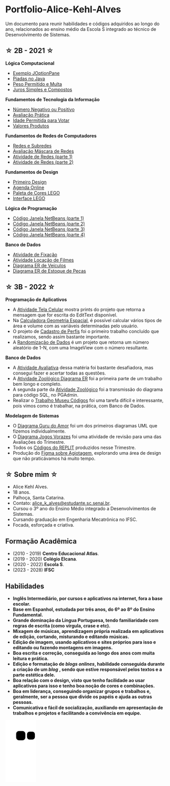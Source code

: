# Portfolio-Alice-Kehl-Alves
Um documento para reunir habilidades e códigos adquiridos ao longo do ano, relacionados ao ensino médio da Escola S integrado ao técnico de Desenvolvimento de Sistemas.

## <b>☆ 2B - 2021 ☆</b>

<b>Lógica Computacional</b>

* [Exemplo JOptionPane](https://github.com/alicekal/Portfolio-Alice-Kehl-Alves/blob/main/logicacomputacional%3B/joptionpane.java)
* [Piadas no Java](https://github.com/alicekal/Portfolio-Alice-Kehl-Alves/blob/main/logicacomputacional/piadas.java)
* [Peso Permitido e Multa](https://github.com/alicekal/Portfolio-Alice-Kehl-Alves/blob/main/logicacomputacional/pesopermitido.java)
* [Juros Simples e Compostos](https://github.com/alicekal/Portfolio-Alice-Kehl-Alves/blob/main/logicacomputacional/juros.java)

<b>Fundamentos de Tecnologia da Informação</b>

* [Número Negativo ou Positivo](https://github.com/alicekal/Portfolio-Alice-Kehl-Alves/tree/main/fundamentosTI)
* [Avaliação Prática](https://github.com/alicekal/Portfolio-Alice-Kehl-Alves/blob/main/fundamentosTI/exemplos)
* [Idade Permitida para Votar](https://github.com/alicekal/Portfolio-Alice-Kehl-Alves/blob/main/fundamentosTI/permissaovotar.sh)
* [Valores Produtos](https://github.com/alicekal/Portfolio-Alice-Kehl-Alves/blob/main/fundamentosTI/valoresprodutos.sh)

<b>Fundamentos de Redes de Computadores</b>

* [Redes e Subredes](https://github.com/alicekal/Portfolio-Alice-Kehl-Alves/blob/main/redesdecomputadores/c6cf3005-a3a5-4887-9243-c00305aff1c9.jpg)
* [Avaliação Máscara de Redes](https://docs.google.com/document/d/1Z8kKml91VeEphNtsitQ_uAIfGFKD38o2uCOA5ZW7L1g/edit?usp=sharing)
* [Atividade de Redes (parte 1)](https://github.com/alicekal/Portfolio-Alice-Kehl-Alves/blob/main/redesdecomputadores/rc.jpg)
* [Atividade de Redes (parte 2)](https://github.com/alicekal/Portfolio-Alice-Kehl-Alves/blob/main/redesdecomputadores/20210908_082256.jpg)

<b>Fundamentos de Design</b>

* [Primeiro Design](https://www.figma.com/proto/8KdKmTbdq6AXI5nEB3qYOW/primeiro-design?node-id=1%3A6&starting-point-node-id=1%3A6)
* [Agenda Online](https://www.figma.com/proto/dfOGOBUkezAaxtkUsHLJjV/AgendaOnline?node-id=10%3A237&starting-point-node-id=10%3A237)
* [Paleta de Cores LEGO](https://docs.google.com/presentation/d/1zOdABBv0wKRFKAig5i6EsfqcoAUHNa-XNJmkFGU731Q/edit?usp=sharing)
* [Interface LEGO](https://www.figma.com/proto/biLt1rWeS4LdMx0SwJ7LIJ/LEGO-INTERFACE?node-id=2%3A4&starting-point-node-id=2%3A4)

<b>Lógica de Programação</b>

* [Código Janela NetBeans (parte 1)](https://github.com/alicekal/Portfolio-Alice-Kehl-Alves/blob/main/logicaprogramacao/codigojanela1.java)
* [Código Janela NetBeans (parte 2)](https://github.com/alicekal/Portfolio-Alice-Kehl-Alves/blob/main/logicaprogramacao/codigojanela2.java)
* [Código Janela NetBeans (parte 3)](https://github.com/alicekal/Portfolio-Alice-Kehl-Alves/blob/main/logicaprogramacao/codigojanela3.java)
* [Código Janela NetBeans (parte 4)](https://github.com/alicekal/Portfolio-Alice-Kehl-Alves/blob/main/logicaprogramacao/codigojanela4.java)

<b>Banco de Dados</b>

* [Atividade de Fixação](https://github.com/alicekal/Portfolio-Alice-Kehl-Alves/blob/main/bancodedados2021/atividadefixação.sql)
* [Atividade Locação de Filmes](https://github.com/alicekal/Portfolio-Alice-Kehl-Alves/blob/main/bancodedados2021/locacao.sql)
* [Diagrama ER de Veículos](https://drive.google.com/file/d/1NcOYDk1tJZ1s3--EYKBIr5e2aL3G5Pum/view?usp=sharing)
* [Diagrama ER de Estoque de Peças](https://drive.google.com/file/d/1c2jO6rocaU6xoqvmM3hTFCovnDzNMhtQ/view?usp=sharing)

## <b>☆ 3B - 2022 ☆</b>

<b>Programação de Aplicativos</b>

* A [Atividade Tela Celular](https://docs.google.com/document/d/1Mel3yRDw8KxHC-U3wjfd6tEzG489Xllf7mPvWtlEh8s/edit?usp=sharing) mostra prints do projeto que retorna a mensagem que for escrita do EditText disponível.
* Na [Calculadora Geometria Espacial](https://github.com/alicekal/Portfolio-Alice-Kehl-Alves/blob/main/programaçãoaplicativos/ColaGeometriaEspacial%20(1).zip), é possível calcular vários tipos de área e volume com as variáveis determinadas pelo usuário.
* O projeto de [Cadastro de Perfis](https://github.com/alicekal/Portfolio-Alice-Kehl-Alves/blob/main/programaçãoaplicativos/vanessa.zip) foi o primeiro trabalho concluído que realizamos, sendo assim bastante importante.
* A [Randomização de Dados](https://github.com/alicekal/Portfolio-Alice-Kehl-Alves/blob/main/programaçãoaplicativos/Random.zip) é um projeto que retorna um número aleatório de 1-N, com uma ImageView com o número resultante.

<b>Banco de Dados</b>

* A [Atividade Avaliativa](https://github.com/alicekal/Portfolio-Alice-Kehl-Alves/blob/main/bancodedados2022/atividadeavaliativa.sql) dessa matéria foi bastante desafiadora, mas consegui fazer e acertar todas as questões.
* A [Atividade Zoológico Diagrama ER](https://drive.google.com/file/d/1MBtlV1-zTDEbebQYTb5h0m1D83Nk-EHb/view?usp=sharing) foi a primeira parte de um trabalho bem longo e completo.
* A segunda parte da [Atividade Zoológico](https://github.com/alicekal/Portfolio-Alice-Kehl-Alves/blob/main/bancodedados2022/codigoszoologico.sql) foi a transmissão do diagrama para código SQL, no PGAdmin.
* Realizar o [Trabalho Museu Códigos](https://github.com/alicekal/Portfolio-Alice-Kehl-Alves/blob/main/bancodedados2022/atividademuseu.sql) foi uma tarefa difícil e interessante, pois vimos como é trabalhar, na prática, com Banco de Dados.

<b>Modelagem de Sistemas</b>

* O [Diagrama Guru do Amor](https://drive.google.com/file/d/19mNDhO8V3UjURRhF0zd_1pq5vCdJ60O8/view?usp=sharing) foi um dos primeiros diagramas UML que fizemos individualmente.
* O [Diagrama Jogos Vorazes](https://drive.google.com/file/d/1kQtca4oFuFixPmKLCs-GfXmU0d9LL5as/view?usp=sharing) foi uma atividade de revisão para uma das Avaliações do Trimestre.
* Todos os [Códigos do REPLIT](https://replit.com/@aklice/RespectfulLastingDeal#presidiário/Pessoa.java) produzidos nesse Trimestre.
* Produção do [Figma sobre Agiotagem](https://www.figma.com/proto/OPSvyCtBvQAax7GFAglPk6/agiotagem?node-id=1%3A2&scaling=scale-down&page-id=0%3A1&starting-point-node-id=1%3A2), explorando uma área de design que não praticávamos há muito tempo.

## <b>☆ Sobre mim ☆</b>

* Alice Kehl Alves.
* 18 anos.
* Palhoça, Santa Catarina.
* Contato: alice_k_alves@estudante.sc.senai.br.
* Cursou o 3º ano do Ensino Médio integrado a Desenvolvimentos de Sistemas.
* Cursando graduação em Engenharia Mecatrônica no IFSC.
* Focada, esforçada e criativa.

## Formação Acadêmica

* (2010 - 2019) <b>Centro Educacional Atlas</b>.
* (2019 - 2020) <b>Colégio Elcana</b>.
* (2020 - 2022) <b>Escola S</b>.
* (2023 - 2028) <b>IFSC<b>

## Habilidades

* <b>Inglês Intermediário</b>, por cursos e aplicativos na internet, fora a base escolar.
* <b>Base em Espanhol</b>, estudada por três anos, do 6º ao 8º do Ensino Fundamental.
* <b>Grande dominação da Língua Portuguesa</b>, tendo familiaridade com regras de escrita (como vírgula, crase e etc).
* <b>Mixagem de músicas</b>, aprendizagem própria realizada em aplicativos de edição, cortando, misturando e editando músicas.
* <b>Edição de imagem</b>, usando aplicativos e sites próprios para isso e editando ou fazendo montagens em imagens.
* <b>Boa escrita e correção</b>, conseguida ao longo dos anos com muita leitura e prática.
* <b>Edição e formatação de<i> blogs onlines</i></b>, habilidade conseguida durante a criação de um <i> blog </i>, sendo que estive responsável pelos textos e a parte estética dele.
* <b>Boa relação com o design</b>, visto que tenho facilidade ao usar aplicativos para isso e tenho boa noção de cores e combinações.
* <b>Boa em liderança</b>, conseguindo organizar grupos e trabalhos e, geralmente, ser a pessoa que divide os papéis e ajuda as outras pessoas.
* <b>Comunicativa e fácil de socialização</b>, auxiliando em apresentação de trabalhos e projetos e facilitando a convivência em equipe.

![Snake animation](https://github.com/alicekal/Portfolio-Alice-Kehl-Alves/blob/output/github-contribution-grid-snake.svg)
